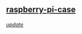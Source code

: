 <div class="gitDiv">
    <h2><a href="https://fullborelabs.com/26663-raspberry-pi-case">raspberry-pi-case</a></h2>
    <h6><a href="https://fullborelabs.com/wp/git-scripts/raspberry-pi-case/details-scrape.cgi">update</a></h6>
</div>
